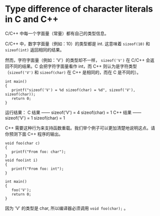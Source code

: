 ﻿# Type difference of character literals in C and C++
C/C++ 中每一个字面量（常量）都有自己的类型信息。

C/C++ 中，数字字面量（例如：10）的类型都是 int. 这意味着 `sizeof(10)` 和 `sizeof(int)` 返回相同的结果。

然而，字符字面量（例如：'V'）的类型却不一样， `sizeof('V')` 在 C/C++ 会返回不同的结果。C 会把字符字面量看作 int，而 C++ 则认为是字符类型（`sizeof('V')` 和 `sizeof(char)` 在 C++ 是相同的，而在 C 是不同的）。

```
int main()
{
   printf("sizeof('V') = %d sizeof(char) = %d", sizeof('V'), sizeof(char));
   return 0;
}
```
运行结果：
C 结果 —— sizeof('V') = 4 sizeof(char) = 1
C++ 结果 —— sizeof('V') = 1 sizeof(char) = 1

C++ 需要这种行为来支持函数重载。我们举个例子可以更加清楚地说明这点。请你预测下面 C++ 程序的输出。

```
void foo(char c)
{
   printf("From foo: char");
}
void foo(int i)
{
   printf("From foo: int");
}
 
int main()
{
   foo('V');
   return 0;
}
```
因为 'V' 的类型是 char, 所以编译器必须调用 `void foo(char);` 。

